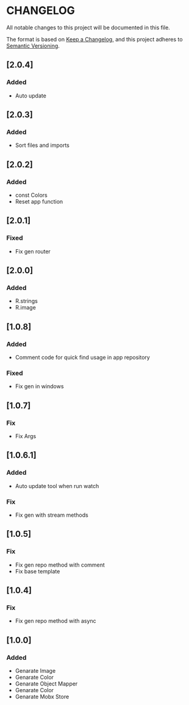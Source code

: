 # CHANGELOG

All notable changes to this project will be documented in this file.

The format is based on [Keep a Changelog](https://keepachangelog.com/en/1.0.0/),
and this project adheres to [Semantic Versioning](https://semver.org/spec/v2.0.0.html).

## [2.0.4]

### Added

- Auto update

## [2.0.3]

### Added

- Sort files and imports

## [2.0.2]

### Added

- const Colors
- Reset app function

## [2.0.1]

### Fixed

- Fix gen router

## [2.0.0]

### Added

- R.strings
- R.image

## [1.0.8]

### Added

- Comment code for quick find usage in app repository

### Fixed

- Fix gen in windows

## [1.0.7]

### Fix

- Fix Args

## [1.0.6.1]

### Added

- Auto update tool when run watch

### Fix

- Fix gen with stream methods

## [1.0.5]

### Fix

- Fix gen repo method with comment
- Fix base template

## [1.0.4]

### Fix

- Fix gen repo method with async

## [1.0.0]

### Added

- Genarate Image
- Genarate Color
- Genarate Object Mapper
- Genarate Color
- Genarate Mobx Store

